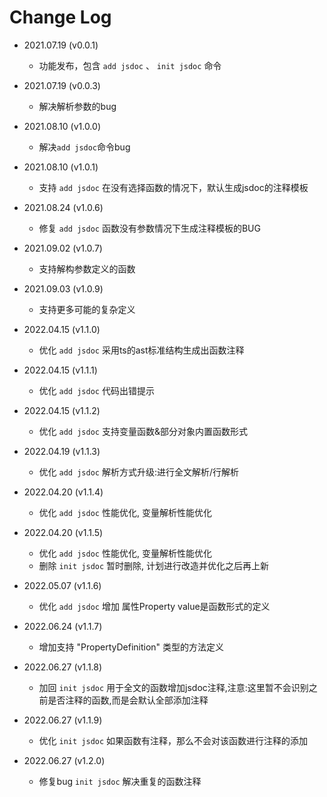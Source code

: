 # Change Log

* 2021.07.19 (v0.0.1)

    * 功能发布，包含 `add jsdoc` 、 `init jsdoc` 命令

* 2021.07.19 (v0.0.3)
    * 解决解析参数的bug

* 2021.08.10 (v1.0.0)
    * 解决`add jsdoc`命令bug

* 2021.08.10 (v1.0.1)
    * 支持 `add jsdoc` 在没有选择函数的情况下，默认生成jsdoc的注释模板

* 2021.08.24 (v1.0.6)
    * 修复 `add jsdoc` 函数没有参数情况下生成注释模板的BUG

* 2021.09.02 (v1.0.7)
    * 支持解构参数定义的函数

* 2021.09.03 (v1.0.9)
    * 支持更多可能的复杂定义

* 2022.04.15 (v1.1.0)
    *  优化 `add jsdoc` 采用ts的ast标准结构生成出函数注释

* 2022.04.15 (v1.1.1)
    *  优化 `add jsdoc` 代码出错提示 

* 2022.04.15 (v1.1.2)
    *  优化 `add jsdoc` 支持变量函数&部分对象内置函数形式

* 2022.04.19 (v1.1.3)
    *  优化 `add jsdoc` 解析方式升级:进行全文解析/行解析

* 2022.04.20 (v1.1.4)
    *  优化 `add jsdoc` 性能优化, 变量解析性能优化

* 2022.04.20 (v1.1.5)
    *  优化 `add jsdoc` 性能优化, 变量解析性能优化
    *  删除 `init jsdoc` 暂时删除, 计划进行改造并优化之后再上新

* 2022.05.07 (v1.1.6)
    *  优化 `add jsdoc` 增加 属性Property value是函数形式的定义

* 2022.06.24 (v1.1.7)
    *  增加支持 "PropertyDefinition" 类型的方法定义

* 2022.06.27 (v1.1.8)
    *  加回 `init jsdoc` 用于全文的函数增加jsdoc注释,注意:这里暂不会识别之前是否注释的函数,而是会默认全部添加注释

* 2022.06.27 (v1.1.9)
    *  优化 `init jsdoc` 如果函数有注释，那么不会对该函数进行注释的添加

* 2022.06.27 (v1.2.0)
    *  修复bug `init jsdoc` 解决重复的函数注释